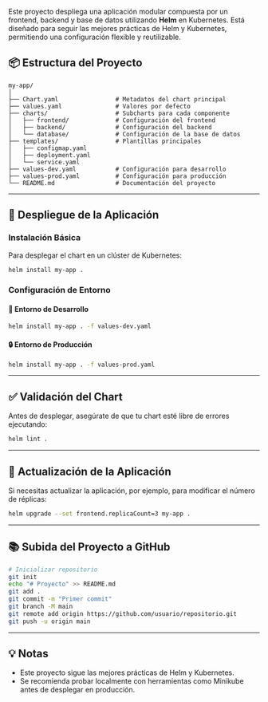 Este proyecto despliega una aplicación modular compuesta por un frontend, backend y base de datos utilizando **Helm** en Kubernetes. Está diseñado para seguir las mejores prácticas de Helm y Kubernetes, permitiendo una configuración flexible y reutilizable.

## 📦 Estructura del Proyecto

```plaintext
my-app/
│
├── Chart.yaml                # Metadatos del chart principal
├── values.yaml               # Valores por defecto
├── charts/                   # Subcharts para cada componente
│   ├── frontend/             # Configuración del frontend
│   ├── backend/              # Configuración del backend
│   └── database/             # Configuración de la base de datos
├── templates/                # Plantillas principales
│   ├── configmap.yaml
│   ├── deployment.yaml
│   └── service.yaml
├── values-dev.yaml           # Configuración para desarrollo
├── values-prod.yaml          # Configuración para producción
└── README.md                 # Documentación del proyecto
```

---

## 🚀 Despliegue de la Aplicación

### Instalación Básica
Para desplegar el chart en un clúster de Kubernetes:

```bash
helm install my-app .
```

### Configuración de Entorno

#### 🔧 Entorno de Desarrollo

```bash
helm install my-app . -f values-dev.yaml
```

#### 🔒 Entorno de Producción

```bash
helm install my-app . -f values-prod.yaml
```

---

## ✅ Validación del Chart

Antes de desplegar, asegúrate de que tu chart esté libre de errores ejecutando:

```bash
helm lint .
```

---

## 🔄 Actualización de la Aplicación

Si necesitas actualizar la aplicación, por ejemplo, para modificar el número de réplicas:

```bash
helm upgrade --set frontend.replicaCount=3 my-app .
```

---

## 📚 Subida del Proyecto a GitHub

```bash
# Inicializar repositorio
git init
echo "# Proyecto" >> README.md
git add .
git commit -m "Primer commit"
git branch -M main
git remote add origin https://github.com/usuario/repositorio.git
git push -u origin main
```

---

## 💡 Notas

- Este proyecto sigue las mejores prácticas de Helm y Kubernetes.
- Se recomienda probar localmente con herramientas como Minikube antes de desplegar en producción.
